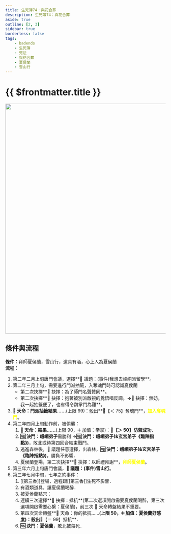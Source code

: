 ```yaml
---
title: 生死簿74：與花合葬
description: 生死簿74：與花合葬
aside: true
outline: [2, 3]
sidebar: true
borderless: false
tags:
    - badends
    - 生死簿
    - 死法
    - 與花合葬
    - 夏侯蘭
    - 雪山行
---
```


# {{ $frontmatter.title }}

<img width="720" src="/images/badends/badend74.webp">

## 條件與流程

<b>條件：</b>拜師<Girl5Icon>夏侯蘭</Girl5Icon>，雪山行，道具有酒，心上人為<Girl5Icon>夏侯蘭</Girl5Icon><br>
<b>流程：</b><br>

1. 第二年二月上旬唐門會議，選擇**📜 議題：(事件)我想去崆峒派留學**。
2. 第二年三月上旬，需要進行門派抽籤，入奪魂門時可認識<Girl5Icon>夏侯蘭</Girl5Icon>
    - 第二次抉擇**📖 抉擇：為了師門名聲贊同**。
    - 第二次抉擇**📖 抉擇：抱著被別派敵視的覺悟唱反調。**→**📖 抉擇：無妨，我一起抽籤便了，也省得令魏掌門為難**。
3. **🎲 天命：門派抽籤結果......**(上限 99)：骰出**🧾【＜ 75】奪魂門**，<span style='color: Yellow;'>**加入奪魂門**</span>。
4. 第二年四月上旬動作前，被偷襲：
    1. **🎲 天命：結果......**(上限 90，➕ 加值：拳掌)：**🧾【＞ 50】防禦成功**．
    2. **🆚 決鬥：峨嵋弟子**需勝利 →**🆚 決鬥：峨嵋弟子(&玄宮弟子《臨陣指點》)**，敗北或待第四回合結束戰鬥。
    3. 逃進森林後，🧾 議題任意選擇，出森林，**🆚 決鬥：峨嵋弟子(&玄宮弟子《臨陣指點》)**，勝負不影響．
    4. <Girl5Icon>夏侯蘭</Girl5Icon>登場，第二次抉擇**📖 抉擇：以師禮拜謝**，<span style='color: Yellow;'>**拜師夏侯蘭**</span>。
5. 第三年六月上旬唐門會議，**📜 議題：(事件)雪山行**。
6. 第三年七月中旬，七年之約事件：
    1. [[第三香]]登場，過程跟[[第三香]]生死不影響．
    2. 有酒類道具，讓<Girl5Icon>夏侯蘭</Girl5Icon>喝醉．
    3. 被<Girl5Icon>夏侯蘭</Girl5Icon>點穴：
    4. 連續三次選擇**📖 抉擇：抵抗**(第二次選項開啟需要<Girl5Icon>夏侯蘭</Girl5Icon>喝醉，第三次選項開啟需要心繫：<Girl5Icon>夏侯蘭</Girl5Icon>)，前三次 🎲 天命轉盤結果不重要。
    5. 第四次天命轉盤**🎲 天命：你的抵抗......**(上限 50，➕ 加值：<Girl5Icon>夏侯蘭</Girl5Icon>好感度)：骰出**🧾【＝ 99】抵抗**．
    6. **🆚 決鬥：<Girl5Icon>夏侯蘭</Girl5Icon>**，敗北被殺死．
